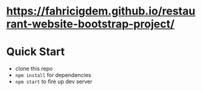 # https://fahricigdem.github.io/restaurant-website-bootstrap-project/
# Quick Start

* clone this repo
* `npm install` for dependencies
* `npm start` to fire up dev server
